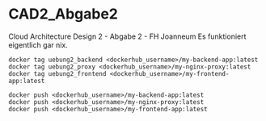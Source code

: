 # CAD2_Abgabe2
Cloud Architecture Design 2 - Abgabe 2 - FH Joanneum
Es funktioniert eigentlich gar nix.

~~~
docker tag uebung2_backend <dockerhub_username>/my-backend-app:latest
docker tag uebung2_proxy <dockerhub_username>/my-nginx-proxy:latest
docker tag uebung2_frontend <dockerhub_username>/my-frontend-app:latest

docker push <dockerhub_username>/my-backend-app:latest
docker push <dockerhub_username>/my-nginx-proxy:latest
docker push <dockerhub_username>/my-frontend-app:latest
~~~
